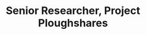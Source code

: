 ---
name: Branka Marijan
title: Senior Researcher, Project Ploughshares
organization:
  - "[[Project Ploughshares]]"
description: Branka leads the research on the military and security implications of emerging technologies. Her work examines ethical concerns regarding the development of autonomous weapons systems and the impact of artificial intelligence and robotics on security provision and trends in warfare. She holds a PhD from the Balsillie School of International Affairs with a specialization in conflict and security. She has conducted research on post-conflict societies and published academic articles and reports on the impacts of conflict on civilians and diverse issues of security governance, including security sector reform.
tags:
  - type/speaker
social:
  linkedin: https://www.linkedin.com/in/brankamarijan/
  twitter: https://x.com/brankamarijan
---